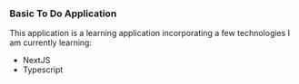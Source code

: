 ### Basic To Do Application

This application is a learning application incorporating a few technologies I am currently learning:

- NextJS
- Typescript
